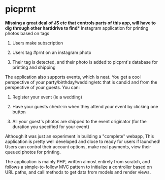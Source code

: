 picprnt
=======
******Missing a great deal of JS etc that controls parts of this app, will have to dig through other harddrive to find*******
Instagram application for printing photos based on tags

1) Users make subscription

2) Users tag #prnt on an instagram photo

3) Their tag is detected, and their photo is added to picprnt's database for printing and shipping

The application also supports events, which is neat. You get a cool perspective of your party/birthday/wedding/etc that is candid and from the perspective of your guests.  You can:

1) Register your event (ie a wedding)

2) Have your guests check-in when they attend your event by clicking one button

3) All your guest's photos are shipped to the event originator (for the duration you specified for your event)

Although it was just an experiment in building a "complete" webapp, This application is pretty well developed and close to ready for users if launched!  Users can control their account options, make real payments, view their queued photos for printing.

The application is mainly PHP, written almost entirely from scratch, and follows a simple-to-follow MVC pattern to initialize a controller based on URL paths, and call methods to get data from models and render views.

